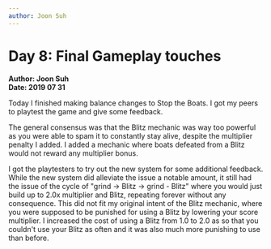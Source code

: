 ```yaml
---
author: Joon Suh
---
```

# Day 8: Final Gameplay touches
**Author: Joon Suh**  
**Date: 2019 07 31**

Today I finished making balance changes to Stop the Boats.  I got my peers to playtest the game and give some feedback.

The general consensus was that the Blitz mechanic was way too powerful as you were able to spam it to constantly stay alive, despite the multiplier penalty I added.  I added a mechanic where boats defeated from a Blitz would not reward any multiplier bonus.  

I got the playtesters to try out the new system for some additional feedback.  While the new system did alleviate the issue a notable amount, it still had the issue of the cycle of "grind -> Blitz -> grind - Blitz" where you would just build up to 2.0x multiplier and Blitz, repeating forever without any consequence.  This did not fit my original intent of the Blitz mechanic, where you were supposed to be punished for using a Blitz by lowering your score multiplier.  I increased the cost of using a Blitz from 1.0 to 2.0 as so that you couldn't use your Blitz as often and it was also much more punishing to use than before.
